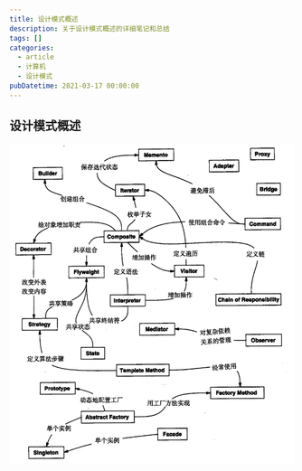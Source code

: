 ```yaml
---
title: 设计模式概述
description: 关于设计模式概述的详细笔记和总结
tags: []
categories:
  - article
  - 计算机
  - 设计模式
pubDatetime: 2021-03-17 00:00:00
---
```


## 设计模式概述

![picture 1](../../../../assets/images/ccd737c8282ebc3641ae178e4c6be47a480b52e300456d011bcd60a765d00bee.png)
